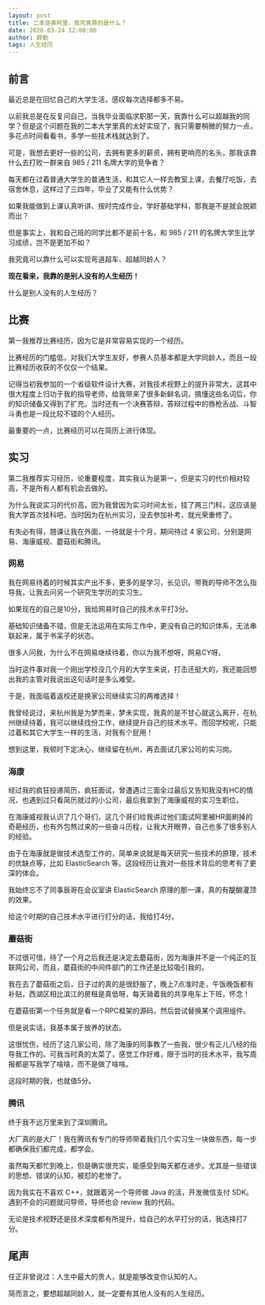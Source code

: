 ```yaml
---
layout: post
title: 二本逆袭阿里，我究竟靠的是什么？
date: 2020-03-24 12:00:00
author: 薛勤
tags: 人生经历
---
```


## 前言

最近总是在回忆自己的大学生活，感叹每次选择都多不易。

以前我总是在反复问自己，当我毕业面临求职那一天，我靠什么可以超越我的同学？但是这个问题在我的二本大学里真的太好实现了，我只需要稍微的努力一点，多花点时间看看书，多学一些技术栈就达到了。

可是，我想去更好一些的公司，去拥有更多的薪资，拥有更响亮的名头，那我该靠什么去打败一群来自 985 / 211 名牌大学的竞争者？

每天都在过着普通大学生的普通生活，和其它人一样去教室上课，去餐厅吃饭，去宿舍休息，这样过了三四年，毕业了又能有什么优势？

如果我能做到上课认真听讲、按时完成作业，学好基础学科，那我是不是就会脱颖而出？

但是事实上，我和自己班的同学比都不是前十名，和 985 / 211 的名牌大学生比学习成绩，岂不是更加不如？

我究竟可以靠什么可以实现弯道超车、超越同龄人？

**现在看来，我靠的是别人没有的人生经历！**

什么是别人没有的人生经历？

## 比赛

第一我推荐比赛经历，因为它是非常容易实现的一个经历。

比赛经历的门槛低，对我们大学生友好，参赛人员基本都是大学同龄人，而且一段比赛经历收获的不仅仅一个结果。

记得当初我参加的一个省级软件设计大赛，对我技术视野上的提升非常大，这其中很大程度上归功于我的指导老师，给我带来了很多新鲜名词，搞懂这些名词后，你的知识储备又得到了扩充。当时还有一个决赛答辩，答辩过程中的唇枪舌战、斗智斗勇也是一段比较不错的个人经历。

最重要的一点，比赛经历可以在简历上进行体现。

## 实习

第二我推荐实习经历，论重要程度，其实我认为是第一，但是实习的代价相对较高，不是所有人都有机会去做的。

为什么我说实习的代价高，因为我曾因为实习时间太长，挂了两三门科，这应该是我大学首次挂科吧，当时因为在杭州实习，没去参加补考，就光荣重修了。

有失必有得，翘课让我在外面，一待就是十个月，期间待过 4 家公司，分别是网易、海康威视、蘑菇街和腾讯。

### 网易

我在网易待着的时候其实产出不多，更多的是学习，长见识。带我的导师不怎么指导我，让我去问另一个研究生学历的实习生。

如果现在的自己是10分，我给网易时自己的技术水平打3分。

基础知识储备不错，但是无法运用在实际工作中，更没有自己的知识体系，无法串联起来，属于书呆子的状态。

很多人问我，为什么不在网易继续待着，你以为我不想呀，网易CY呀。

当时这件事对我一个刚出学校没几个月的大学生来说，打击还挺大的，我还能回想出我的主管对我说出这句话时是多么难受。

于是，我面临着返校还是换家公司继续实习的两难选择！

我曾经说过，来杭州我是为梦而来，梦未实现，我真的是不甘心就这么离开，在杭州继续待着，我可以继续找份工作，继续提升自己的技术水平。而回学校呢，只能过着和其它大学生一样的生活，对我有个屁用！

想到这里，我顿时下定决心，继续留在杭州，再去面试几家公司的实习岗。

### 海康

经过我的疯狂投递简历，疯狂面试，曾遭遇过三面全过最后又告知我没有HC的情况，也遇到过只看简历就过的小公司，最后我拿到了海康威视的实习生职位。

在海康威视我认识了几个哥们，这几个哥们给我讲过他们面试阿里被HR面刷掉的奇葩经历，也有外包熬过来的一些奋斗历程，让我大开眼界，自己也多了很多别人的经验。

由于在海康就是做技术选型工作的，简单来说就是每天研究一些技术的原理，技术的优缺点等，比如 ElasticSearch 等。这段经历让我对一些技术背后的思考有了更深的体会。

我始终忘不了同事辰哥在会议室讲 ElasticSearch 原理的那一课，真的有醍醐灌顶的效果。

给这个时期的自己技术水平进行打分的话，我给打4分。

### 蘑菇街

不过很可惜，待了一个月之后我还是决定去蘑菇街，因为海康并不是一个纯正的互联网公司，而且，蘑菇街的中间件部门的工作还是比较吸引我的。

我在去了蘑菇街之后，日子过的真的是很舒服了，晚上7点准时走，午饭晚饭都有补贴，西湖区相比滨江的房租是真低呀，每天骑着我的共享电车上下班，怀念！

在蘑菇街第一个任务就是看一个RPC框架的源码，然后尝试替换某个调用组件。

但是说实话，我基本属于放养的状态。

这很忧伤，经历了这几家公司，除了海康的同事教了一些我，很少有正儿八经的指导我工作的。可我当时真的太菜了，感觉工作好难，限于当时的技术水平，我写周报都是写我学了啥啥，而不是做了啥啥。

这段时期的我，也就值5分。

### 腾讯

终于我不远万里来到了深圳腾讯。

大厂真的是大厂！我在腾讯有专门的导师带着我们几个实习生一块做东西，每一步都确保我们都完成，都学会。

虽然每天都忙到晚上，但是确实很充实，能感受到每天都在进步。尤其是一些错误的思想、错误的认知，被怼的老惨了。

因为我实在不喜欢 C++，就跟着另一个导师做 Java 的活，开发微信支付 SDK。遇到不会的问题就问导师，导师也会 review 我的代码。

无论是技术视野还是技术深度都有所提升，给自己的水平打分的话，我选择打7分。

## 尾声

任正非曾说过：人生中最大的贵人，就是能够改变你认知的人。

简而言之，要想超越同龄人，就一定要有其他人没有的人生经历。